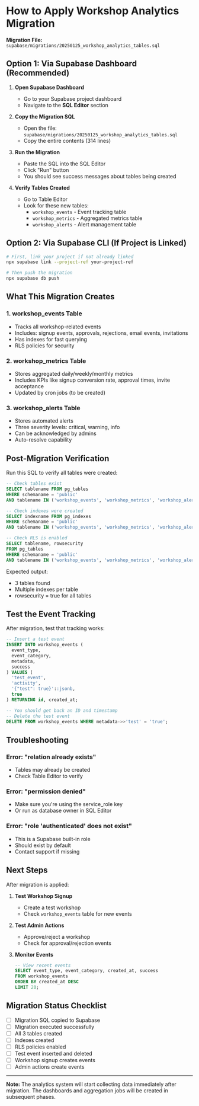 # How to Apply Workshop Analytics Migration

**Migration File:** `supabase/migrations/20250125_workshop_analytics_tables.sql`

## Option 1: Via Supabase Dashboard (Recommended)

1. **Open Supabase Dashboard**
   - Go to your Supabase project dashboard
   - Navigate to the **SQL Editor** section

2. **Copy the Migration SQL**
   - Open the file: `supabase/migrations/20250125_workshop_analytics_tables.sql`
   - Copy the entire contents (314 lines)

3. **Run the Migration**
   - Paste the SQL into the SQL Editor
   - Click "Run" button
   - You should see success messages about tables being created

4. **Verify Tables Created**
   - Go to Table Editor
   - Look for these new tables:
     - `workshop_events` - Event tracking table
     - `workshop_metrics` - Aggregated metrics table
     - `workshop_alerts` - Alert management table

## Option 2: Via Supabase CLI (If Project is Linked)

```bash
# First, link your project if not already linked
npx supabase link --project-ref your-project-ref

# Then push the migration
npx supabase db push
```

## What This Migration Creates

### 1. **workshop_events** Table
- Tracks all workshop-related events
- Includes: signup events, approvals, rejections, email events, invitations
- Has indexes for fast querying
- RLS policies for security

### 2. **workshop_metrics** Table
- Stores aggregated daily/weekly/monthly metrics
- Includes KPIs like signup conversion rate, approval times, invite acceptance
- Updated by cron jobs (to be created)

### 3. **workshop_alerts** Table
- Stores automated alerts
- Three severity levels: critical, warning, info
- Can be acknowledged by admins
- Auto-resolve capability

## Post-Migration Verification

Run this SQL to verify all tables were created:

```sql
-- Check tables exist
SELECT tablename FROM pg_tables
WHERE schemaname = 'public'
AND tablename IN ('workshop_events', 'workshop_metrics', 'workshop_alerts');

-- Check indexes were created
SELECT indexname FROM pg_indexes
WHERE schemaname = 'public'
AND tablename IN ('workshop_events', 'workshop_metrics', 'workshop_alerts');

-- Check RLS is enabled
SELECT tablename, rowsecurity
FROM pg_tables
WHERE schemaname = 'public'
AND tablename IN ('workshop_events', 'workshop_metrics', 'workshop_alerts');
```

Expected output:
- 3 tables found
- Multiple indexes per table
- rowsecurity = true for all tables

## Test the Event Tracking

After migration, test that tracking works:

```sql
-- Insert a test event
INSERT INTO workshop_events (
  event_type,
  event_category,
  metadata,
  success
) VALUES (
  'test_event',
  'activity',
  '{"test": true}'::jsonb,
  true
) RETURNING id, created_at;

-- You should get back an ID and timestamp
-- Delete the test event
DELETE FROM workshop_events WHERE metadata->>'test' = 'true';
```

## Troubleshooting

### Error: "relation already exists"
- Tables may already be created
- Check Table Editor to verify

### Error: "permission denied"
- Make sure you're using the service_role key
- Or run as database owner in SQL Editor

### Error: "role 'authenticated' does not exist"
- This is a Supabase built-in role
- Should exist by default
- Contact support if missing

## Next Steps

After migration is applied:

1. **Test Workshop Signup**
   - Create a test workshop
   - Check `workshop_events` table for new events

2. **Test Admin Actions**
   - Approve/reject a workshop
   - Check for approval/rejection events

3. **Monitor Events**
   ```sql
   -- View recent events
   SELECT event_type, event_category, created_at, success
   FROM workshop_events
   ORDER BY created_at DESC
   LIMIT 20;
   ```

## Migration Status Checklist

- [ ] Migration SQL copied to Supabase
- [ ] Migration executed successfully
- [ ] All 3 tables created
- [ ] Indexes created
- [ ] RLS policies enabled
- [ ] Test event inserted and deleted
- [ ] Workshop signup creates events
- [ ] Admin actions create events

---

**Note:** The analytics system will start collecting data immediately after migration. The dashboards and aggregation jobs will be created in subsequent phases.